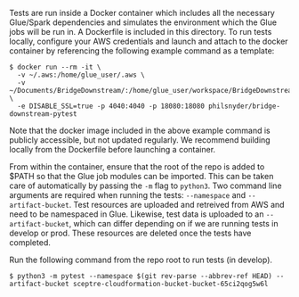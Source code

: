 Tests are run inside a Docker container which includes all the necessary Glue/Spark dependencies and simulates the environment which the Glue jobs will be run in. A Dockerfile is included in this directory. To run tests locally, configure your AWS credentials and launch and attach to the docker container by referencing the following example command as a template:

```
$ docker run --rm -it \
  -v ~/.aws:/home/glue_user/.aws \
  -v ~/Documents/BridgeDownstream/:/home/glue_user/workspace/BridgeDownstream \
  -e DISABLE_SSL=true -p 4040:4040 -p 18080:18080 philsnyder/bridge-downstream-pytest
```

Note that the docker image included in the above example command is publicly accessible, but not updated regularly. We recommend building locally from the Dockerfile before launching a container.

From within the container, ensure that the root of the repo is added to $PATH so that the Glue job modules can be imported. This can be taken care of automatically by passing the `-m` flag to `python3`. Two command line arguments are required when running the tests: `--namespace` and `--artifact-bucket`. Test resources are uploaded and retreived from AWS and need to be namespaced in Glue. Likewise, test data is uploaded to an `--artifact-bucket`, which can differ depending on if we are running tests in develop or prod. These resources are deleted once the tests have completed.

Run the following command from the repo root to run tests (in develop).

```
$ python3 -m pytest --namespace $(git rev-parse --abbrev-ref HEAD) --artifact-bucket sceptre-cloudformation-bucket-bucket-65ci2qog5w6l
```
